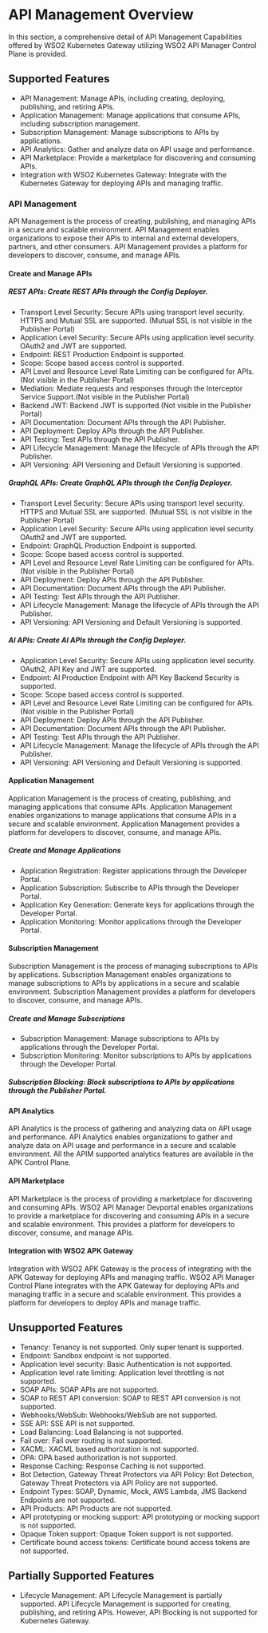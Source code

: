 # API Management Overview

In this section, a comprehensive detail of API Management Capabilities offered by WSO2 Kubernetes Gateway utilizing WSO2 API Manager Control Plane is provided.

## Supported Features

- API Management: Manage APIs, including creating, deploying, publishing, and retiring APIs.
- Application Management: Manage applications that consume APIs, including subscription management.
- Subscription Management: Manage subscriptions to APIs by applications.
- API Analytics: Gather and analyze data on API usage and performance.
- API Marketplace: Provide a marketplace for discovering and consuming APIs.
- Integration with WSO2 Kubernetes Gateway: Integrate with the Kubernetes Gateway for deploying APIs and managing traffic.

### API Management

API Management is the process of creating, publishing, and managing APIs in a secure and scalable environment. API Management enables organizations to expose their APIs to internal and external developers, partners, and other consumers. API Management provides a platform for developers to discover, consume, and manage APIs.

#### Create and Manage APIs

##### REST APIs: Create REST APIs through the Config Deployer.
  - Transport Level Security: Secure APIs using transport level security. HTTPS and Mutual SSL are supported. (Mutual SSL is not visible in the Publisher Portal)
  - Application Level Security: Secure APIs using application level security. OAuth2 and JWT are supported.
  - Endpoint: REST Production Endpoint is supported.
  - Scope: Scope based access control is supported.
  - API Level and Resource Level Rate Limiting can be configured for APIs.(Not visible in the Publisher Portal)
  - Mediation: Mediate requests and responses through the Interceptor Service Support.(Not visible in the Publisher Portal)
  - Backend JWT: Backend JWT is supported.(Not visible in the Publisher Portal)
  - API Documentation: Document APIs through the API Publisher.
  - API Deployment: Deploy APIs through the API Publisher.
  - API Testing: Test APIs through the API Publisher.
  - API Lifecycle Management: Manage the lifecycle of APIs through the API Publisher.
  - API Versioning: API Versioning and Default Versioning is supported.

##### GraphQL APIs: Create GraphQL APIs through the Config Deployer.
  - Transport Level Security: Secure APIs using transport level security. HTTPS and Mutual SSL are supported. (Mutual SSL is not visible in the Publisher Portal)
  - Application Level Security: Secure APIs using application level security. OAuth2 and JWT are supported.
  - Endpoint: GraphQL Production Endpoint is supported.
  - Scope: Scope based access control is supported.
  - API Level and Resource Level Rate Limiting can be configured for APIs.(Not visible in the Publisher Portal)
  - API Deployment: Deploy APIs through the API Publisher.
  - API Documentation: Document APIs through the API Publisher.
  - API Testing: Test APIs through the API Publisher.
  - API Lifecycle Management: Manage the lifecycle of APIs through the API Publisher.
  - API Versioning: API Versioning and Default Versioning is supported.

##### AI APIs: Create AI APIs through the Config Deployer.
  - Application Level Security: Secure APIs using application level security. OAuth2, API Key and JWT are supported.
  - Endpoint: AI Production Endpoint with API Key Backend Security is supported.
  - Scope: Scope based access control is supported.
  - API Level and Resource Level Rate Limiting can be configured for APIs.(Not visible in the Publisher Portal)
  - API Deployment: Deploy APIs through the API Publisher.
  - API Documentation: Document APIs through the API Publisher.
  - API Testing: Test APIs through the API Publisher.
  - API Lifecycle Management: Manage the lifecycle of APIs through the API Publisher.
  - API Versioning: API Versioning and Default Versioning is supported.

#### Application Management

Application Management is the process of creating, publishing, and managing applications that consume APIs. Application Management enables organizations to manage applications that consume APIs in a secure and scalable environment. Application Management provides a platform for developers to discover, consume, and manage APIs.

##### Create and Manage Applications
   - Application Registration: Register applications through the Developer Portal.
   - Application Subscription: Subscribe to APIs through the Developer Portal.
   - Application Key Generation: Generate keys for applications through the Developer Portal.
   - Application Monitoring: Monitor applications through the Developer Portal.

#### Subscription Management

Subscription Management is the process of managing subscriptions to APIs by applications. Subscription Management enables organizations to manage subscriptions to APIs by applications in a secure and scalable environment. Subscription Management provides a platform for developers to discover, consume, and manage APIs.

##### Create and Manage Subscriptions
   - Subscription Management: Manage subscriptions to APIs by applications through the Developer Portal.
   - Subscription Monitoring: Monitor subscriptions to APIs by applications through the Developer Portal.
##### Subscription Blocking: Block subscriptions to APIs by applications through the Publisher Portal.

#### API Analytics

API Analytics is the process of gathering and analyzing data on API usage and performance. API Analytics enables organizations to gather and analyze data on API usage and performance in a secure and scalable environment. All the APIM supported analytics features are available in the APK Control Plane.

#### API Marketplace

API Marketplace is the process of providing a marketplace for discovering and consuming APIs. WSO2 API Manager Devportal  enables organizations to provide a marketplace for discovering and consuming APIs in a secure and scalable environment. This provides a platform for developers to discover, consume, and manage APIs.

#### Integration with WSO2 APK Gateway

Integration with WSO2 APK Gateway is the process of integrating with the APK Gateway for deploying APIs and managing traffic. WSO2 API Manager Control Plane integrates with the APK Gateway for deploying APIs and managing traffic in a secure and scalable environment. This provides a platform for developers to deploy APIs and manage traffic.

## Unsupported Features

- Tenancy: Tenancy is not supported. Only super tenant is supported.
- Endpoint: Sandbox endpoint is not supported.
- Application level security: Basic Authentication is not supported.
- Application level rate limiting: Application level throttling is not supported.
- SOAP APIs: SOAP APIs are not supported.
- SOAP to REST API conversion: SOAP to REST API conversion is not supported.
- Webhooks/WebSub: Webhooks/WebSub are not supported.
- SSE API: SSE API is not supported.
- Load Balancing: Load Balancing is not supported.
- Fail over: Fail over routing is not supported.
- XACML: XACML based authorization is not supported.
- OPA: OPA based authorization is not supported.
- Response Caching: Response Caching is not supported.
- Bot Detection, Gateway Threat Protectors via API Policy: Bot Detection, Gateway Threat Protectors via API Policy are not supported.
- Endpoint Types: SOAP, Dynamic, Mock, AWS Lambda, JMS Backend Endpoints are not supported.
- API Products: API Products are not supported.
- API prototyping or mocking support: API prototyping or mocking support is not supported.
- Opaque Token support: Opaque Token support is not supported.
- Certificate bound access tokens: Certificate bound access tokens are not supported.

## Partially Supported Features

- Lifecycle Management: API Lifecycle Management is partially supported. API Lifecycle Management is supported for creating, publishing, and retiring APIs. However, API Blocking is not supported for Kubernetes Gateway.
